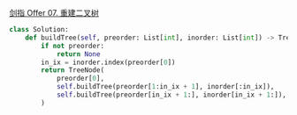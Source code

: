 [剑指 Offer 07. 重建二叉树](https://leetcode-cn.com/problems/zhong-jian-er-cha-shu-lcof/)

```python
class Solution:
    def buildTree(self, preorder: List[int], inorder: List[int]) -> TreeNode:
        if not preorder:
            return None
        in_ix = inorder.index(preorder[0])
        return TreeNode(
            preorder[0],
            self.buildTree(preorder[1:in_ix + 1], inorder[:in_ix]),
            self.buildTree(preorder[in_ix + 1:], inorder[in_ix + 1:]),
        )
```